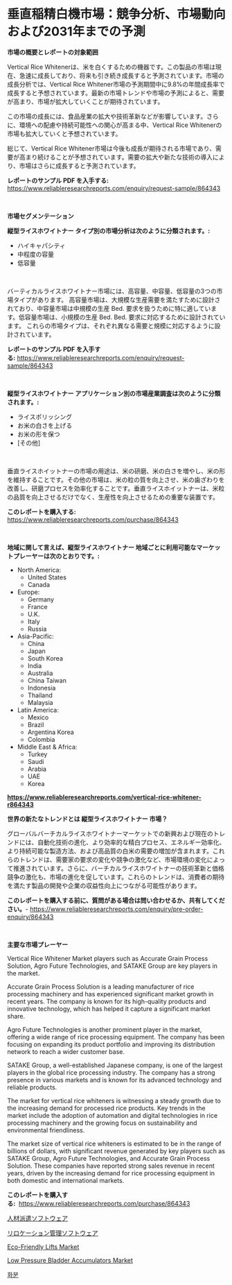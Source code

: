 <p><h1>垂直稲精白機市場：競争分析、市場動向および2031年までの予測</h1></p><p><strong>市場の概要とレポートの対象範囲</strong></p>
<p><p>Vertical Rice Whitenerは、米を白くするための機器です。この製品の市場は現在、急速に成長しており、将来も引き続き成長すると予測されています。市場の成長分析では、Vertical Rice Whitener市場の予測期間中に9.8%の年間成長率で成長すると予想されています。最新の市場トレンドや市場の予測によると、需要が高まり、市場が拡大していくことが期待されています。</p><p>この市場の成長には、食品産業の拡大や技術革新などが影響しています。さらに、環境への配慮や持続可能性への関心が高まる中、Vertical Rice Whitenerの市場も拡大していくと予想されています。</p><p>総じて、Vertical Rice Whitener市場は今後も成長が期待される市場であり、需要が高まり続けることが予想されています。需要の拡大や新たな技術の導入により、市場はさらに成長すると予測されています。</p></p>
<p><strong>レポートのサンプル PDF を入手する:</strong> <a href="https://www.reliableresearchreports.com/enquiry/request-sample/864343">https://www.reliableresearchreports.com/enquiry/request-sample/864343</a></p>
<p>&nbsp;</p>
<p><strong>市場セグメンテーション</strong></p>
<p><strong>縦型ライスホワイトナー タイプ別の市場分析は次のように分類されます。:</strong></p>
<p><ul><li>ハイキャパシティ</li><li>中程度の容量</li><li>低容量</li></ul></p>
<p>&nbsp;</p>
<p><p>バーティカルライスホワイトナー市場には、高容量、中容量、低容量の3つの市場タイプがあります。 高容量市場は、大規模な生産需要を満たすために設計されており、中容量市場は中規模の生産 Bed. 要求を扱うために特に適しています。低容量市場は、小規模の生産 Bed. Bed. 要求に対応するために設計されています。 これらの市場タイプは、それぞれ異なる需要と規模に対応するように設計されています。</p></p>
<p><strong>レポートのサンプル PDF を入手する:</strong>&nbsp;<a href="https://www.reliableresearchreports.com/enquiry/request-sample/864343">https://www.reliableresearchreports.com/enquiry/request-sample/864343</a></p>
<p>&nbsp;</p>
<p><strong> 縦型ライスホワイトナー アプリケーション別の市場産業調査は次のように分類されます。:</strong></p>
<p><ul><li>ライスポリッシング</li><li>お米の白さを上げる</li><li>お米の形を保つ</li><li>[その他]</li></ul></p>
<p>&nbsp;</p>
<p><p>垂直ライスホイットナーの市場の用途は、米の研磨、米の白さを増やし、米の形を維持することです。その他の市場は、米の粒の質を向上させ、米の歯ざわりを改善し、研磨プロセスを効率化することです。垂直ライスホイットナーは、米粒の品質を向上させるだけでなく、生産性を向上させるための重要な装置です。</p></p>
<p><strong>このレポートを購入する:</strong>&nbsp; <a href="https://www.reliableresearchreports.com/purchase/864343">https://www.reliableresearchreports.com/purchase/864343</a></p>
<p>&nbsp;</p>
<p><strong>地域に関して言えば、縦型ライスホワイトナー 地域ごとに利用可能なマーケットプレーヤーは次のとおりです。:</strong></p>
<p><ul>
    <li>
        North America:
        <ul>
            <li>United States</li>
            <li>Canada</li>
        </ul>
    </li>
    <li>
        Europe:
        <ul>
            <li>Germany</li>
            <li>France</li>
            <li>U.K.</li>
            <li>Italy</li>
            <li>Russia</li>
        </ul>
    </li>
    <li>
        Asia-Pacific:
        <ul>
            <li>China</li>
            <li>Japan</li>
            <li>South Korea</li>
            <li>India</li>
            <li>Australia</li>
            <li>China Taiwan</li>
            <li>Indonesia</li>
            <li>Thailand</li>
            <li>Malaysia</li>
        </ul>
    </li>
    <li>
        Latin America:
        <ul>
            <li>Mexico</li>
            <li>Brazil</li>
            <li>Argentina Korea</li>
            <li>Colombia</li>
        </ul>
    </li>
    <li>
        Middle East & Africa:
        <ul>
            <li>Turkey</li>
            <li>Saudi</li>
            <li>Arabia</li>
            <li>UAE</li>
            <li>Korea</li>
        </ul>
    </li>
    </ul></p>
<p><strong><a href="https://www.reliableresearchreports.com/vertical-rice-whitener-r864343">https://www.reliableresearchreports.com/vertical-rice-whitener-r864343</a></strong>&nbsp;</p>
<p><strong>世界の新たなトレンドとは 縦型ライスホワイトナー 市場？</strong></p>
<p><p>グローバルバーチカルライスホワイトナーマーケットでの新興および現在のトレンドには、自動化技術の進化、より効率的な精白プロセス、エネルギー効率化、より持続可能な製造方法、および高品質の白米の需要の増加が含まれます。これらのトレンドは、需要家の要求の変化や競争の激化など、市場環境の変化によって推進されています。さらに、バーチカルライスホワイトナーの技術革新と価格競争の激化も、市場の進化を促しています。これらのトレンドは、消費者の期待を満たす製品の開発や企業の収益性向上につながる可能性があります。</p></p>
<p><strong>このレポートを購入する前に、質問がある場合は問い合わせるか、共有してください。</strong>- <a href="https://www.reliableresearchreports.com/enquiry/pre-order-enquiry/864343">https://www.reliableresearchreports.com/enquiry/pre-order-enquiry/864343</a></p>
<p>&nbsp;</p>
<p><strong>主要な市場プレーヤー</strong></p>
<p><p>Vertical Rice Whitener Market players such as Accurate Grain Process Solution, Agro Future Technologies, and SATAKE Group are key players in the market. </p><p>Accurate Grain Process Solution is a leading manufacturer of rice processing machinery and has experienced significant market growth in recent years. The company is known for its high-quality products and innovative technology, which has helped it capture a significant market share.</p><p>Agro Future Technologies is another prominent player in the market, offering a wide range of rice processing equipment. The company has been focusing on expanding its product portfolio and improving its distribution network to reach a wider customer base.</p><p>SATAKE Group, a well-established Japanese company, is one of the largest players in the global rice processing industry. The company has a strong presence in various markets and is known for its advanced technology and reliable products. </p><p>The market for vertical rice whiteners is witnessing a steady growth due to the increasing demand for processed rice products. Key trends in the market include the adoption of automation and digital technologies in rice processing machinery and the growing focus on sustainability and environmental friendliness.</p><p>The market size of vertical rice whiteners is estimated to be in the range of billions of dollars, with significant revenue generated by key players such as SATAKE Group, Agro Future Technologies, and Accurate Grain Process Solution. These companies have reported strong sales revenue in recent years, driven by the increasing demand for rice processing equipment in both domestic and international markets.</p></p>
<p><strong>このレポートを購入する:</strong>&nbsp;&nbsp;<a href="https://www.reliableresearchreports.com/purchase/864343">https://www.reliableresearchreports.com/purchase/864343</a></p>
<p><p><a href="https://github.com/dadanedu33/Market-Research-Report-List-1/blob/main/703832045105.md">人材派遣ソフトウェア</a></p><p><a href="https://github.com/ihabdkwlxs948/Market-Research-Report-List-1/blob/main/168389345104.md">リロケーション管理ソフトウェア</a></p><p><a href="https://github.com/luckyshygirl/Market-Research-Report-List-4/blob/main/eco-friendly-lifts-market.md">Eco-Friendly Lifts Market</a></p><p><a href="https://github.com/markusgodoy/Market-Research-Report-List-3/blob/main/low-pressure-bladder-accumulators-market.md">Low Pressure Bladder Accumulators Market</a></p><p><a href="https://github.com/rcabello548/Market-Research-Report-List-1/blob/main/816394041344.md">화분</a></p></p>